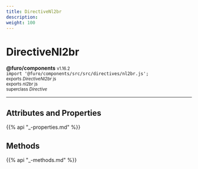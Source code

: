 ```yaml
---
title: DirectiveNl2br
description: 
weight: 100
---
```


# DirectiveNl2br

**@furo/components** <small>v1.16.2</small>
<br>`import '@furo/components/src/src/directives/nl2br.js';`<small>
<br>exports *DirectiveNl2br* js
<br>exports *nl2br* js
<br>superclass *Directive*</small>


****



## Attributes and Properties
{{% api "_-properties.md" %}}





## Methods
{{% api "_-methods.md" %}}

